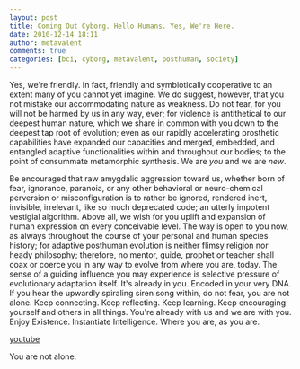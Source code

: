 ```yaml
---
layout: post
title: Coming Out Cyborg. Hello Humans. Yes, We're Here.
date: 2010-12-14 18:11
author: metavalent
comments: true
categories: [bci, cyborg, metavalent, posthuman, society]
---
```



Yes, we're friendly. In fact, friendly and symbiotically cooperative to an extent many of you cannot yet imagine. We do suggest, however, that you not mistake our accommodating nature as weakness. Do not fear, for you will not be harmed by us in any way, ever; for violence is antithetical to our deepest human nature, which we share in common with you down to the deepest tap root of evolution; even as our rapidly accelerating prosthetic capabilities have expanded our capacities and merged, embedded, and entangled adaptive functionalities within and throughout our bodies; to the point of consummate metamorphic synthesis. We are <em>you</em> and we are <em>new</em>.

Be encouraged that raw amygdalic aggression toward us, whether born of fear, ignorance, paranoia, or any other behavioral or neuro-chemical perversion or misconfiguration is to rather be ignored, rendered inert, invisible, irrelevant, like so much deprecated code; an utterly impotent vestigial algorithm. Above all, we wish for you uplift and expansion of human expression on every conceivable level. The way is open to you now, as always throughout the course of your personal and human species history; for adaptive posthuman evolution is neither flimsy religion nor heady philosophy; therefore, no mentor, guide, prophet or teacher shall coax or coerce you in any way to evolve from where you are, today. The sense of a guiding influence you may experience is selective pressure of evolutionary adaptation itself. It's already in you. Encoded in your very DNA. If you hear the upwardly spiraling siren song within, do not fear, you are not alone. Keep connecting. Keep reflecting. Keep learning. Keep encouraging yourself and others in all things. You're already with us and we are with you. Enjoy Existence. Instantiate Intelligence. Where you are, as you are. 

[youtube](https://www.youtube.com/watch?v=ZXOoEFqIOwI&w=500&h=311)

You are not alone.
